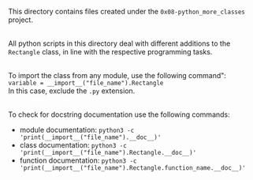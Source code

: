 This directory contains files created under the `0x08-python_more_classes` project.<br>

<br>All python scripts in this directory deal with different additions to the `Rectangle` class, in line with the respective programming tasks.

<br>To import the class from any module, use the following command":<br>
`variable = __import__("file_name").Rectangle`
<br>In this case, exclude the `.py` extension.

<br>To check for docstring documentation use the following commands:
- module documentation: `python3 -c 'print(__import__("file_name").__doc__)'`
- class documentation: `python3 -c 'print(__import__("file_name").Rectangle.__doc__)'`
- function documentation: `python3 -c 'print(__import__("file_name").Rectangle.function_name.__doc__)'`
